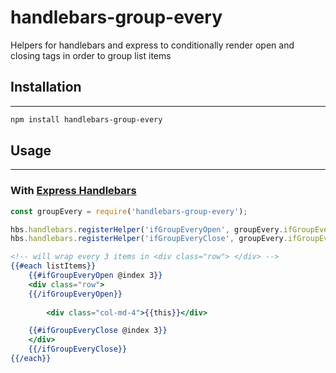 # handlebars-group-every
Helpers for handlebars and express to conditionally render open and closing tags in order to group list items

## Installation
------------
```bash
npm install handlebars-group-every
```

## Usage
-----
### With [Express Handlebars](https://github.com/ericf/express-handlebars)
```javascript
const groupEvery = require('handlebars-group-every');

hbs.handlebars.registerHelper('ifGroupEveryOpen', groupEvery.ifGroupEveryOpen);
hbs.handlebars.registerHelper('ifGroupEveryClose', groupEvery.ifGroupEveryClose);
```

```handlebars
<!-- will wrap every 3 items in <div class="row"> </div> -->
{{#each listItems}}
	{{#ifGroupEveryOpen @index 3}}
	<div class="row">
	{{/ifGroupEveryOpen}}
	
		<div class="col-md-4">{{this}}</div>

	{{#ifGroupEveryClose @index 3}}
	</div>
	{{/ifGroupEveryClose}}
{{/each}}
```